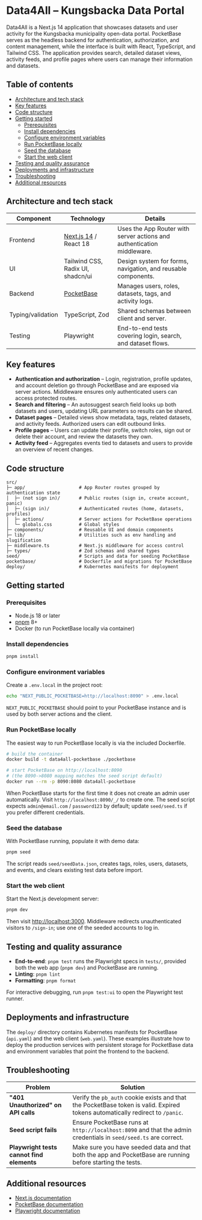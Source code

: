 # Data4All – Kungsbacka Data Portal

Data4All is a Next.js 14 application that showcases datasets and user activity for the Kungsbacka municipality open-data portal. PocketBase serves as the headless backend for authentication, authorization, and content management, while the interface is built with React, TypeScript, and Tailwind CSS. The application provides search, detailed dataset views, activity feeds, and profile pages where users can manage their information and datasets.

## Table of contents
- [Architecture and tech stack](#architecture-and-tech-stack)
- [Key features](#key-features)
- [Code structure](#code-structure)
- [Getting started](#getting-started)
  - [Prerequisites](#prerequisites)
  - [Install dependencies](#install-dependencies)
  - [Configure environment variables](#configure-environment-variables)
  - [Run PocketBase locally](#run-pocketbase-locally)
  - [Seed the database](#seed-the-database)
  - [Start the web client](#start-the-web-client)
- [Testing and quality assurance](#testing-and-quality-assurance)
- [Deployments and infrastructure](#deployments-and-infrastructure)
- [Troubleshooting](#troubleshooting)
- [Additional resources](#additional-resources)

## Architecture and tech stack

| Component | Technology | Details |
| --- | --- | --- |
| Frontend | [Next.js 14](https://nextjs.org/) / React 18 | Uses the App Router with server actions and authentication middleware. |
| UI | Tailwind CSS, Radix UI, shadcn/ui | Design system for forms, navigation, and reusable components. |
| Backend | [PocketBase](https://pocketbase.io/) | Manages users, roles, datasets, tags, and activity logs. |
| Typing/validation | TypeScript, Zod | Shared schemas between client and server. |
| Testing | Playwright | End-to-end tests covering login, search, and dataset flows. |

## Key features

- **Authentication and authorization** – Login, registration, profile updates, and account deletion go through PocketBase and are exposed via server actions. Middleware ensures only authenticated users can access protected routes.
- **Search and filtering** – An autosuggest search field looks up both datasets and users, updating URL parameters so results can be shared.
- **Dataset pages** – Detailed views show metadata, tags, related datasets, and activity feeds. Authorized users can edit outbound links.
- **Profile pages** – Users can update their profile, switch roles, sign out or delete their account, and review the datasets they own.
- **Activity feed** – Aggregates events tied to datasets and users to provide an overview of recent changes.

## Code structure

```text
src/
├─ app/                    # App Router routes grouped by authentication state
│  ├─ (not sign in)/       # Public routes (sign in, create account, panic)
│  ├─ (sign in)/           # Authenticated routes (home, datasets, profiles)
│  ├─ actions/             # Server actions for PocketBase operations
│  └─ globals.css          # Global styles
├─ components/             # Reusable UI and domain components
├─ lib/                    # Utilities such as env handling and slugification
├─ middleware.ts           # Next.js middleware for access control
├─ types/                  # Zod schemas and shared types
seed/                      # Scripts and data for seeding PocketBase
pocketbase/                # Dockerfile and migrations for PocketBase
deploy/                    # Kubernetes manifests for deployment
```

## Getting started

### Prerequisites
- Node.js 18 or later
- [pnpm](https://pnpm.io/) 8+
- Docker (to run PocketBase locally via container)

### Install dependencies
```bash
pnpm install
```

### Configure environment variables
Create a `.env.local` in the project root:

```bash
echo "NEXT_PUBLIC_POCKETBASE=http://localhost:8090" > .env.local
```

`NEXT_PUBLIC_POCKETBASE` should point to your PocketBase instance and is used by both server actions and the client.

### Run PocketBase locally
The easiest way to run PocketBase locally is via the included Dockerfile.

```bash
# build the container
docker build -t data4all-pocketbase ./pocketbase

# start PocketBase on http://localhost:8090
# (the 8090->8080 mapping matches the seed script default)
docker run --rm -p 8090:8080 data4all-pocketbase
```

When PocketBase starts for the first time it does not create an admin user automatically. Visit `http://localhost:8090/_/` to create one. The seed script expects `admin@email.com` / `password123` by default; update `seed/seed.ts` if you prefer different credentials.

### Seed the database
With PocketBase running, populate it with demo data:

```bash
pnpm seed
```

The script reads `seed/seedData.json`, creates tags, roles, users, datasets, and events, and clears existing test data before import.

### Start the web client
Start the Next.js development server:

```bash
pnpm dev
```

Then visit [http://localhost:3000](http://localhost:3000). Middleware redirects unauthenticated visitors to `/sign-in`; use one of the seeded accounts to log in.

## Testing and quality assurance

- **End-to-end**: `pnpm test` runs the Playwright specs in `tests/`, provided both the web app (`pnpm dev`) and PocketBase are running.
- **Linting**: `pnpm lint`
- **Formatting**: `pnpm format`

For interactive debugging, run `pnpm test:ui` to open the Playwright test runner.

## Deployments and infrastructure

The `deploy/` directory contains Kubernetes manifests for PocketBase (`api.yaml`) and the web client (`web.yaml`). These examples illustrate how to deploy the production services with persistent storage for PocketBase data and environment variables that point the frontend to the backend.

## Troubleshooting

| Problem | Solution |
| --- | --- |
| **"401 Unauthorized" on API calls** | Verify the `pb_auth` cookie exists and that the PocketBase token is valid. Expired tokens automatically redirect to `/panic`. |
| **Seed script fails** | Ensure PocketBase runs at `http://localhost:8090` and that the admin credentials in `seed/seed.ts` are correct. |
| **Playwright tests cannot find elements** | Make sure you have seeded data and that both the app and PocketBase are running before starting the tests. |

## Additional resources

- [Next.js documentation](https://nextjs.org/docs)
- [PocketBase documentation](https://pocketbase.io/docs/)
- [Playwright documentation](https://playwright.dev/docs/intro)
